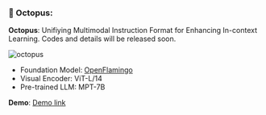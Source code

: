 ### :octopus: Octopus: 


**Octopus**: Unifiying Multimodal Instruction Format for Enhancing In-context Learning. Codes and details will be released soon.


![octopus](https://github.com/gray311/UnifiedMultimodalInstructionTuning/blob/main/image.png)


+ Foundation Model: [OpenFlamingo](https://github.com/mlfoundations/open_flamingo)
+ Visual Encoder: ViT-L/14
+ Pre-trained LLM: MPT-7B

**Demo**: [Demo link](https://aa552fcabf3b1adfb5.gradio.live/)





